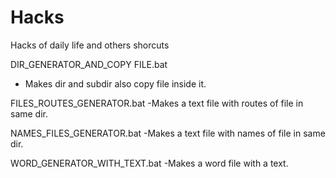 # Hacks
Hacks of daily life and others shorcuts

DIR_GENERATOR_AND_COPY FILE.bat
- Makes dir and subdir also copy file inside it.

FILES_ROUTES_GENERATOR.bat
-Makes a text file with routes of file in same dir.

NAMES_FILES_GENERATOR.bat
-Makes a text file with names of file in same dir.

WORD_GENERATOR_WITH_TEXT.bat
-Makes a word file with a text.

